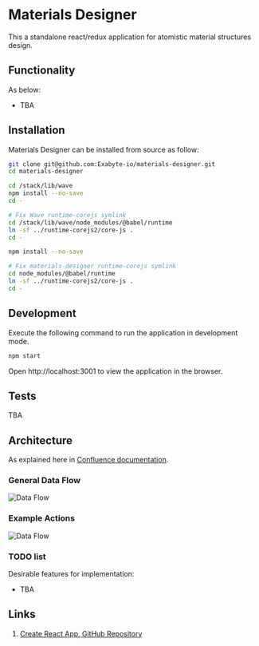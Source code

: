 # Materials Designer

This a standalone react/redux application for atomistic material structures design.

## Functionality

As below:

- TBA

## Installation

Materials Designer can be installed from source as follow:

```bash
git clone git@github.com:Exabyte-io/materials-designer.git
cd materials-designer

cd /stack/lib/wave
npm install --no-save
cd -

# Fix Wave runtime-corejs symlink
cd /stack/lib/wave/node_modules/@babel/runtime
ln -sf ../runtime-corejs2/core-js .
cd -

npm install --no-save

# Fix materials-designer runtime-corejs symlink
cd node_modules/@babel/runtime
ln -sf ../runtime-corejs2/core-js .
cd -
```

## Development

Execute the following command to run the application in development mode.

```bash
npm start
```

Open http://localhost:3001 to view the application in the browser.

## Tests

TBA

## Architecture

As explained here in [Confluence documentation](https://exabyte.atlassian.net/wiki/spaces/PD/pages/2261113/Materials+Designer).


### General Data Flow

![Data Flow](https://user-images.githubusercontent.com/721112/37315598-b4995d8c-2617-11e8-8b9b-3004821cc61b.png)

### Example Actions

![Data Flow](https://user-images.githubusercontent.com/721112/37314717-df79d658-2612-11e8-9e1c-414efdaa1661.png)


### TODO list

Desirable features for implementation:

- TBA

## Links

1. [Create React App, GitHub Repository](https://github.com/facebook/create-react-app)
